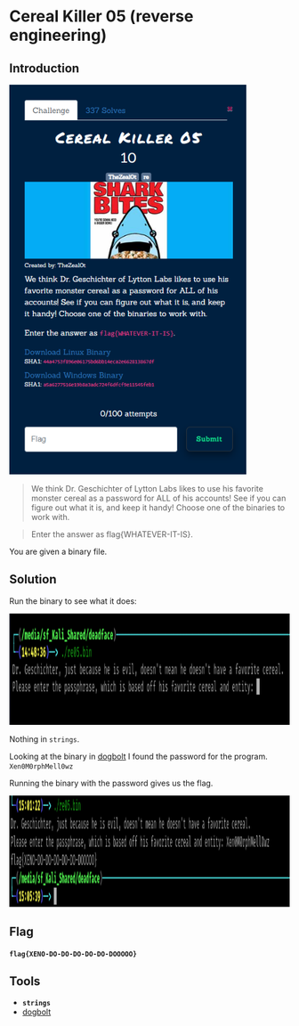 # Cereal Killer 05 (reverse engineering)

## Introduction

<p align="left">
  <img height=700 img src=./readme_assets/cereal5-challenge.PNG/>
</p>

> We think Dr. Geschichter of Lytton Labs likes to use his favorite monster cereal as a password for ALL of his accounts! See if you can figure out what it is, and keep it handy! Choose one of the binaries to work with.

> Enter the answer as flag{WHATEVER-IT-IS}.

You are given a binary file.

## Solution

Run the binary to see what it does:

<p align="left">
  <img height=200 img src=./readme_assets/cereal5-run.PNG/>
</p>

Nothing in `strings`.

Looking at the binary in [dogbolt](https://dogbolt.org/) I found the password for the program.
`Xen0M0rphMell0wz`

Running the binary with the password gives us the flag.

<p align="left">
  <img height=200 img src=./readme_assets/cereal5-flag.PNG/>
</p>

## Flag

**`flag{XENO-DO-DO-DO-DO-DO-DOOOOO}`**

## Tools

- **`strings`**
- [dogbolt](https://dogbolt.org/)



